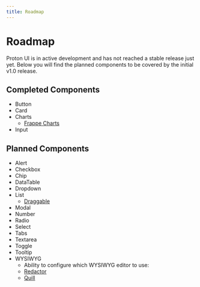 ```yaml
---
title: Roadmap
---
```


# Roadmap
Proton UI is in active development and has not reached a stable release just yet. Below you will find the planned components to be covered by the initial v1.0 release.

## Completed Components
- Button
- Card
- Charts
    - [Frappe Charts](https://frappe.io/charts)
- Input

## Planned Components
- Alert
- Checkbox
- Chip
- DataTable
- Dropdown
- List
    - [Draggable](https://shopify.github.io/draggable)
- Modal
- Number
- Radio
- Select
- Tabs
- Textarea
- Toggle
- Tooltip
- WYSIWYG
    - Ability to configure which WYSIWYG editor to use:
    - [Redactor](https://imperavi.com/redactor)
    - [Quill](https://quilljs.com)